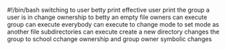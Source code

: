 #!/bin/bash
switching to user betty
print effective user
print the group a user is in
change ownership to betty
an empty file
owners can execute
group can execute
everybody can execute
to change mode
to set mode as another file
subdirectories can execute
create a new directory
changes the group to school
cchange ownership and group owner
symbolic changes
